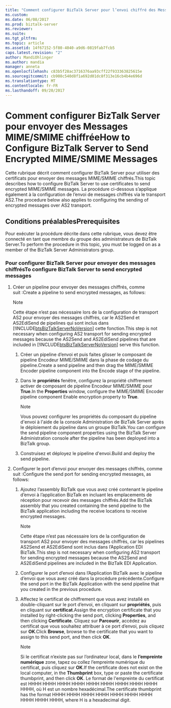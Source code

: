 ```yaml
---
title: "Comment configurer BizTalk Server pour l’envoi chiffré des Messages MIME/SMIME | Documents Microsoft"
ms.custom: 
ms.date: 06/08/2017
ms.prod: biztalk-server
ms.reviewer: 
ms.suite: 
ms.tgt_pltfrm: 
ms.topic: article
ms.assetid: 14f67152-5f80-4040-a9d6-0819fab7fcb5
caps.latest.revision: "2"
author: MandiOhlinger
ms.author: mandia
manager: anneta
ms.openlocfilehash: c83b5f28ac3716376aa93cff22f933363825615e
ms.sourcegitcommit: cb908c540d8f1a692d01dc8f313e16cb4b4e696d
ms.translationtype: MT
ms.contentlocale: fr-FR
ms.lasthandoff: 09/20/2017
---
```

# <a name="how-to-configure-biztalk-server-to-send-encrypted-mimesmime-messages"></a><span data-ttu-id="87b51-102">Comment configurer BizTalk Server pour envoyer des Messages MIME/SMIME chiffrée</span><span class="sxs-lookup"><span data-stu-id="87b51-102">How to Configure BizTalk Server to Send Encrypted MIME/SMIME Messages</span></span>
<span data-ttu-id="87b51-103">Cette rubrique décrit comment configurer BizTalk Server pour utiliser des certificats pour envoyer des messages MIME/SMIME chiffrés.</span><span class="sxs-lookup"><span data-stu-id="87b51-103">This topic describes how to configure BizTalk Server to use certificates to send encrypted MIME/SMIME messages.</span></span> <span data-ttu-id="87b51-104">La procédure ci-dessous s’applique également à la configuration de l’envoi de messages chiffrés via le transport AS2.</span><span class="sxs-lookup"><span data-stu-id="87b51-104">The procedure below also applies to configuring the sending of encrypted messages over AS2 transport.</span></span>  
  
## <a name="prerequisites"></a><span data-ttu-id="87b51-105">Conditions préalables</span><span class="sxs-lookup"><span data-stu-id="87b51-105">Prerequisites</span></span>  
 <span data-ttu-id="87b51-106">Pour exécuter la procédure décrite dans cette rubrique, vous devez être connecté en tant que membre du groupe des administrateurs de BizTalk Server.</span><span class="sxs-lookup"><span data-stu-id="87b51-106">To perform the procedure in this topic, you must be logged on as a member of the BizTalk Server Administrators group.</span></span>  
  
### <a name="to-configure-biztalk-server-to-send-encrypted-messages"></a><span data-ttu-id="87b51-107">Pour configurer BizTalk Server pour envoyer des messages chiffrés</span><span class="sxs-lookup"><span data-stu-id="87b51-107">To configure BizTalk Server to send encrypted messages</span></span>  
  
1.  <span data-ttu-id="87b51-108">Créer un pipeline pour envoyer des messages chiffrés, comme suit :</span><span class="sxs-lookup"><span data-stu-id="87b51-108">Create a pipeline to send encrypted messages, as follows:</span></span>  
  
    > [!NOTE]  
    >  <span data-ttu-id="87b51-109">Cette étape n’est pas nécessaire lors de la configuration de transport AS2 pour envoyer des messages chiffrés, car le AS2Send et AS2EdiSend de pipelines qui sont inclus dans [!INCLUDE[btsBizTalkServerNoVersion](../includes/btsbiztalkservernoversion-md.md)] cette fonction.</span><span class="sxs-lookup"><span data-stu-id="87b51-109">This step is not necessary when configuring AS2 transport for sending encrypted messages because the AS2Send and AS2EdiSend pipelines that are included in [!INCLUDE[btsBizTalkServerNoVersion](../includes/btsbiztalkservernoversion-md.md)] serve this function.</span></span>  
  
    1.  <span data-ttu-id="87b51-110">Créer un pipeline d’envoi et puis faites glisser le composant de pipeline Encodeur MIME/SMIME dans la phase de codage du pipeline.</span><span class="sxs-lookup"><span data-stu-id="87b51-110">Create a send pipeline and then drag the MIME/SMIME Encoder pipeline component into the Encode stage of the pipeline.</span></span>  
  
    2.  <span data-ttu-id="87b51-111">Dans le **propriétés** fenêtre, configurez la propriété chiffrement activer de composant de pipeline Encodeur MIME/SMIME pour **True**.</span><span class="sxs-lookup"><span data-stu-id="87b51-111">In the **Properties** window, configure the MIME/SMIME Encoder pipeline component Enable encryption property to **True**.</span></span>  
  
        > [!NOTE]  
        >  <span data-ttu-id="87b51-112">Vous pouvez configurer les propriétés du composant du pipeline d'envoi à l'aide de la console Administration de BizTalk Server après le déploiement du pipeline dans un groupe BizTalk.</span><span class="sxs-lookup"><span data-stu-id="87b51-112">You can configure the send pipeline component properties using the BizTalk Server Administration console after the pipeline has been deployed into a BizTalk group.</span></span>  
  
    3.  <span data-ttu-id="87b51-113">Construisez et déployez le pipeline d'envoi.</span><span class="sxs-lookup"><span data-stu-id="87b51-113">Build and deploy the send pipeline.</span></span>  
  
2.  <span data-ttu-id="87b51-114">Configurer le port d’envoi pour envoyer des messages chiffrés, comme suit :</span><span class="sxs-lookup"><span data-stu-id="87b51-114">Configure the send port for sending encrypted messages, as follows:</span></span>  
  
    1.  <span data-ttu-id="87b51-115">Ajoutez l’assembly BizTalk que vous avez créé contenant le pipeline d’envoi à l’application BizTalk en incluant les emplacements de réception pour recevoir des messages chiffrés.</span><span class="sxs-lookup"><span data-stu-id="87b51-115">Add the BizTalk assembly that you created containing the send pipeline to the BizTalk application including the receive locations to receive encrypted messages.</span></span>  
  
        > [!NOTE]  
        >  <span data-ttu-id="87b51-116">Cette étape n’est pas nécessaire lors de la configuration de transport AS2 pour envoyer des messages chiffrés, car les pipelines AS2Send et AS2EdiSend sont inclus dans l’Application EDI BizTalk.</span><span class="sxs-lookup"><span data-stu-id="87b51-116">This step is not necessary when configuring AS2 transport for sending encrypted messages because the AS2Send and AS2EdiSend pipelines are included in the BizTalk EDI Application.</span></span>  
  
    2.  <span data-ttu-id="87b51-117">Configurer le port d’envoi dans l’Application BizTalk avec le pipeline d’envoi que vous avez créé dans la procédure précédente.</span><span class="sxs-lookup"><span data-stu-id="87b51-117">Configure the send port in the BizTalk Application with the send pipeline that you created in the previous procedure.</span></span>  
  
    3.  <span data-ttu-id="87b51-118">Affectez le certificat de chiffrement que vous avez installé en double-cliquant sur le port d’envoi, en cliquant sur **propriétés**, puis en cliquant sur **certificat**.</span><span class="sxs-lookup"><span data-stu-id="87b51-118">Assign the encryption certificate that you installed by right-clicking the send port, clicking **Properties**, and then clicking **Certificate**.</span></span> <span data-ttu-id="87b51-119">Cliquez sur **Parcourir**, accédez au certificat que vous souhaitez attribuer à ce port d’envoi, puis cliquez sur **OK**.</span><span class="sxs-lookup"><span data-stu-id="87b51-119">Click **Browse**, browse to the certificate that you want to assign to this send port, and then click **OK**.</span></span>  
  
        > [!NOTE]  
        >  <span data-ttu-id="87b51-120">Si le certificat n’existe pas sur l’ordinateur local, dans le **l’empreinte numérique** zone, tapez ou collez l’empreinte numérique du certificat, puis cliquez sur **OK**.</span><span class="sxs-lookup"><span data-stu-id="87b51-120">If the certificate does not exist on the local computer, in the **Thumbprint** box, type or paste the certificate thumbprint, and then click **OK**.</span></span> <span data-ttu-id="87b51-121">Le format de l'empreinte du certificat est HHHH HHHH HHHH HHHH HHHH HHHH HHHH HHHH HHHH HHHH, où H est un nombre hexadécimal.</span><span class="sxs-lookup"><span data-stu-id="87b51-121">The certificate thumbprint has the format HHHH HHHH HHHH HHHH HHHH HHHH HHHH HHHH HHHH HHHH, where H is a hexadecimal digit.</span></span>